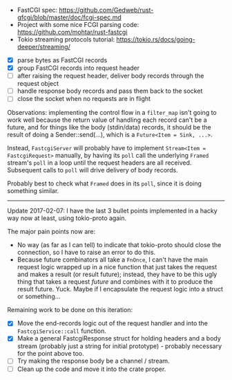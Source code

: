 
- FastCGI spec: https://github.com/Gedweb/rust-gfcgi/blob/master/doc/fcgi-spec.md
- Project with some nice FCGI parsing code: https://github.com/mohtar/rust-fastcgi
- Tokio streaming protocols tutorial: https://tokio.rs/docs/going-deeper/streaming/

- [x] parse bytes as FastCGI records
- [x] group FastCGI records into request header
- [ ] after raising the request header, deliver body records through the request object
- [ ] handle response body records and pass them back to the socket
- [ ] close the socket when no requests are in flight

Observations: implementing the control flow in a `filter_map` isn't going to work well because the
return value of handling each record can't be a future, and for things like the body (stdin/data)
records, it should be the result of doing a Sender::send(...), which is a
`Future<Item = Sink, ...>`.

Instead, `FastcgiServer` will probably have to implement `Stream<Item = FastcgiRequest>` manually,
by having its `poll` call the underlying `Framed` stream's `poll` in a loop until the request
headers are all received. Subsequent calls to `poll` will drive delivery of body records.

Probably best to check what `Framed` does in its `poll`, since it is doing something similar.

---

Update 2017-02-07: I have the last 3 bullet points implemented in a hacky way now at least, using
tokio-proto again.

The major pain points now are:

- No way (as far as I can tell) to indicate that tokio-proto should close the connection, so I have
  to raise an error to do this.
- Because future combinators all take a `FnOnce`, I can't have the main request logic wrapped up in
  a nice function that just takes the request and makes a result (or result future); instead, they
  have to be this ugly thing that takes a request *future* and combines with it to produce the
  result future. Yuck. Maybe if I encapsulate the request logic into a struct or something...

Remaining work to be done on this iteration:
- [x] Move the end-records logic out of the request handler and into the `FastcgiService::call`
      function.
- [x] Make a general FastcgiResponse struct for holding headers and a body stream (probably just a
      string for initial prototype) - probably necessary for the point above too.
- [ ] Try making the response body be a channel / stream.
- [ ] Clean up the code and move it into the crate proper.
